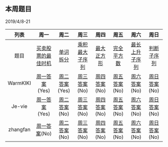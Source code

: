 ## 本周题目 
2019/4/8-21     

|列表|周一	    |周二	    |周三	    |周四	    |周五	    |周六	    |周日	    |
|:-:  |:-:        |:-:         |:-:         |:-:          |:-:         |:-:     |:-:         |
|题目 | [买卖股票的最佳时机](https://leetcode-cn.com/problems/best-time-to-buy-and-sell-stock)    |[单词拆分](https://leetcode-cn.com/problems/word-break)       |[乘积最大子序列](https://leetcode-cn.com/problems/maximum-product-subarray)       |[最大正方形](https://leetcode-cn.com/problems/maximal-square)       |[完全平方数](https://leetcode-cn.com/problems/perfect-squares)       |[最长上升子序列](https://leetcode-cn.com/problems/longest-increasing-subsequence)       |[判断子序列](https://leetcode-cn.com/problems/is-subsequence)|
|WarmKIKI|  [周一答案](https://leetcode-cn.com/submissions/detail/20552766/)(Yes)    |[周二答案](https://leetcode-cn.com/submissions/detail/12738761/)(Yes)   |[周三答案]()(No)|    [周四答案]()(No)    |[周五答案]()(No)   |[周六答案]()(No)   |[周日答案]()(No)|
|Je-vie|  [周一答案](https://leetcode-cn.com/submissions/detail/19804672/)(Yes)    |[周二答案]()(No)   |[周三答案]()(No)|    [周四答案]()(No)    |[周五答案]()(No)   |[周六答案]()(No)   |[周日答案]()(No)|
|zhangfan|  [周一答案]()(No)    |[周二答案]()(No)   |[周三答案]()(No)|    [周四答案]()(No)    |[周五答案]()(No)   |[周六答案]()(No)   |[周日答案]()(No)|
